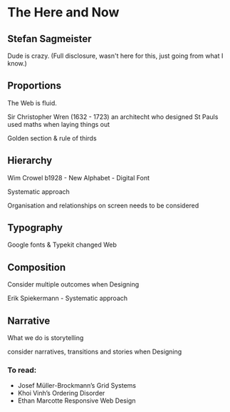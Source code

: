 # The Here and Now

## Stefan Sagmeister

Dude is crazy. (Full disclosure, wasn't here for this, just going from what I know.)

## Proportions

The Web is fluid.

Sir Christopher Wren (1632 - 1723) an architecht who designed St Pauls used maths when laying things out

Golden section & rule of thirds

## Hierarchy

Wim Crowel b1928 - New Alphabet - Digital Font

Systematic approach

Organisation and relationships on screen needs to be considered

## Typography

Google fonts & Typekit changed Web

## Composition

Consider multiple outcomes when Designing

Erik Spiekermann - Systematic approach

## Narrative

What we do is storytelling

consider narratives, transitions and stories when Designing

### To read:
- Josef Müller-Brockmann’s Grid Systems
- Khoi Vinh’s Ordering Disorder
- Ethan Marcotte Responsive Web Design

